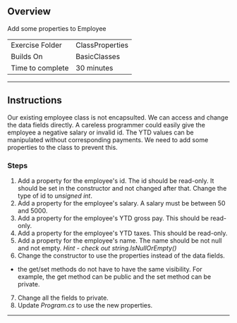 
## Overview
Add some properties to Employee

| | |
| --------- | --------------------------- |
| Exercise Folder | ClassProperties |
| Builds On | BasicClasses |
| Time to complete | 30 minutes

---
## Instructions
Our existing employee class is not encapsulted.  We can access and change the data fields directly.  A careless programmer could easily give the employee a negative salary or invalid id.  The YTD values can be manipulated without corresponding payments.  We need to add some properties to the class to prevent this.

### Steps
1. Add a property for the employee's id.  The id should be read-only.  It should be set in the constructor and not changed after that.  Change the type of id to *unsigned int*.
2. Add a property for the employee's salary.  A salary must be between 50 and 5000.
3. Add a property for the employee's YTD gross pay.  This should be read-only. 
4. Add a property for the employee's YTD taxes.  This should be read-only.
5. Add a property for the employee's name.  The name should be not null and not empty.  *Hint - check out string.IsNullOrEmpty()*
6. Change the constructor to use the properties instead of the data fields.
  * the get/set methods do not have to have the same visibility.  For example, the get method can be public and the set method can be private.
7. Change all the fields to private.
8. Update *Program.cs* to use the new properties.
---
